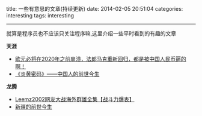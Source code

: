 title: 一些有意思的文章(持续更新)
date: 2014-02-05 20:51:04
categories: interesting
tags: interesting

---

<!--head-->

就算是程序员也不应该只关注程序嘛,这里介绍一些平时看到的有趣的文章

**天涯**

* [欧元必将在2020年之前崩溃，法郎马克重新回归，都是被中国人民币逼的啊！](http://bbs.tianya.cn/post-worldlook-376533-1.shtml)
* [《炎黄密码》——中国人的前世今生](http://bbs.tianya.cn/post-no05-270497-1.shtml)

**龙腾**

* [Leemz2002网友大战海外群雄全集【战斗力爆表】](http://www.ltaaa.com/bbs/thread-131803-1-1.html)
* [新疆的前世今生](http://www.ltaaa.com/bbs/thread-8170-1-1.html)

<!--more-->

<!--body-->